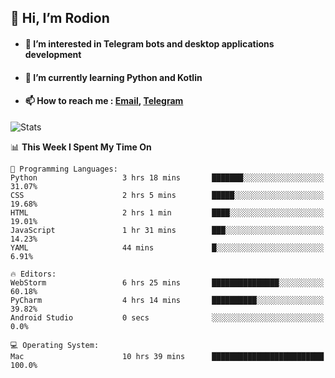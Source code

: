 ## 👋 Hi, I’m Rodion
- #### 👀 I’m interested in Telegram bots and desktop applications development
- #### 🌱 I’m currently learning Python and Kotlin
- #### 📫 How to reach me : [Email](mailto:me@lavn.ml), [Telegram](https://t.me/fast_geek)

![Stats](https://github-readme-stats.vercel.app/api?username=fast-geek&show_icons=true&theme=react&hide=issues&count_private=true&layout=compact)


<!--START_SECTION:waka-->
📊 **This Week I Spent My Time On** 

```text
💬 Programming Languages: 
Python                   3 hrs 18 mins       ███████░░░░░░░░░░░░░░░░░░   31.07% 
CSS                      2 hrs 5 mins        █████░░░░░░░░░░░░░░░░░░░░   19.68% 
HTML                     2 hrs 1 min         ████░░░░░░░░░░░░░░░░░░░░░   19.01% 
JavaScript               1 hr 31 mins        ███░░░░░░░░░░░░░░░░░░░░░░   14.23% 
YAML                     44 mins             █░░░░░░░░░░░░░░░░░░░░░░░░   6.91%

🔥 Editors: 
WebStorm                 6 hrs 25 mins       ███████████████░░░░░░░░░░   60.18% 
PyCharm                  4 hrs 14 mins       ██████████░░░░░░░░░░░░░░░   39.82% 
Android Studio           0 secs              ░░░░░░░░░░░░░░░░░░░░░░░░░   0.0%

💻 Operating System: 
Mac                      10 hrs 39 mins      █████████████████████████   100.0%

```


<!--END_SECTION:waka-->
